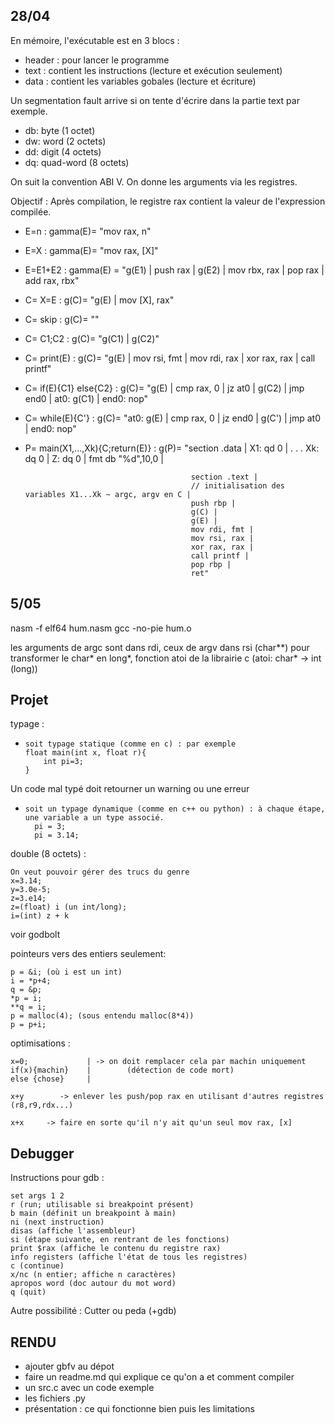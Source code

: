 ## 28/04
En mémoire, l'exécutable est en 3 blocs : 
- header : pour lancer le programme
- text : contient les instructions (lecture et exécution seulement)
- data : contient les variables gobales (lecture et écriture)

Un segmentation fault arrive si on tente d'écrire dans la partie text par exemple.

- db: byte (1 octet)
- dw: word (2 octets)
- dd: digit (4 octets)
- dq: quad-word (8 octets)

On suit la convention ABI V. On donne les arguments via les registres.

Objectif : Après compilation, le registre rax contient la valeur de l'expression compilée.

- E=n : gamma(E)= "mov rax, n"
- E=X : gamma(E)= "mov rax, [X]"
- E=E1+E2 : gamma(E) = "g(E1) | 
                        push rax | 
                        g(E2) |
                        mov rbx, rax | 
                        pop rax | 
                        add rax, rbx"

- C= X=E : g(C)= "g(E) | mov [X], rax"
- C= skip : g(C)= ""
- C= C1;C2 : g(C)= "g(C1) | g(C2)"
- C= print(E) : g(C)= "g(E) |
                       mov rsi, fmt |
                       mov rdi, rax |
                       xor rax, rax |
                       call printf"
- C= if(E){C1} else{C2} : g(C)= "g(E) | 
                                 cmp rax, 0 | 
                                 jz at0 |
                                 g(C2) |
                                 jmp end0 |
                            at0: g(C1) |
                           end0: nop"
- C= while(E){C'} : g(C)= "at0: g(E) |
                               cmp rax, 0 |
                               jz end0 |
                               g(C') |
                               jmp at0 |
                        end0:  nop"
- P= main(X1,...,Xk){C;return(E)} : g(P)= "section .data |
                                           X1: qd 0 |
                                           .
                                           .
                                           .
                                           Xk: dq 0 |
                                           Z: dq 0 |
                                           fmt db "%d",10,0 |

                                           section .text |
                                           // initialisation des variables X1...Xk ~ argc, argv en C |
                                           push rbp |
                                           g(C) |
                                           g(E) |
                                           mov rdi, fmt |
                                           mov rsi, rax |
                                           xor rax, rax |
                                           call printf |
                                           pop rbp |
                                           ret"

## 5/05
nasm -f elf64 hum.nasm
gcc -no-pie hum.o

les arguments de argc sont dans rdi, ceux de argv dans rsi (char**)
pour transformer le char* en long*, fonction atoi de la librairie c (atoi: char* -> int (long))

## Projet
typage : 
-     soit typage statique (comme en c) : par exemple 
      float main(int x, float r){
          int pi=3;
      }

Un code mal typé doit retourner un warning ou une erreur
   
-     soit un typage dynamique (comme en c++ ou python) : à chaque étape, une variable a un type associé.
        pi = 3;
        pi = 3.14;

double (8 octets) : 
     
    On veut pouvoir gérer des trucs du genre 
    x=3.14;
    y=3.0e-5; 
    z=3.e14; 
    z=(float) i (un int/long); 
    i=(int) z + k

voir godbolt


pointeurs vers des entiers seulement:

    p = &i; (où i est un int)
    i = *p+4;
    q = &p;
    *p = i;
    **q = i;
    p = malloc(4); (sous entendu malloc(8*4))
    p = p+i;

optimisations :
    
    x=0;             | -> on doit remplacer cela par machin uniquement
    if(x){machin}    |        (détection de code mort)
    else {chose}     |

    x+y        -> enlever les push/pop rax en utilisant d'autres registres (r8,r9,rdx...)

    x+x     -> faire en sorte qu'il n'y ait qu'un seul mov rax, [x]


## Debugger
Instructions pour gdb :

    set args 1 2
    r (run; utilisable si breakpoint présent)
    b main (définit un breakpoint à main)
    ni (next instruction)
    disas (affiche l'assembleur)
    si (étape suivante, en rentrant de les fonctions)
    print $rax (affiche le contenu du registre rax)
    info registers (affiche l'état de tous les registres)
    c (continue)
    x/nc (n entier; affiche n caractères)
    apropos word (doc autour du mot word)
    q (quit)

Autre possibilité : Cutter ou peda (+gdb)

## RENDU

- ajouter gbfv au dépot
- faire un readme.md qui explique ce qu'on a et comment compiler
- un src.c avec un code exemple
- les fichiers .py
- présentation : ce qui fonctionne bien puis les limitations

